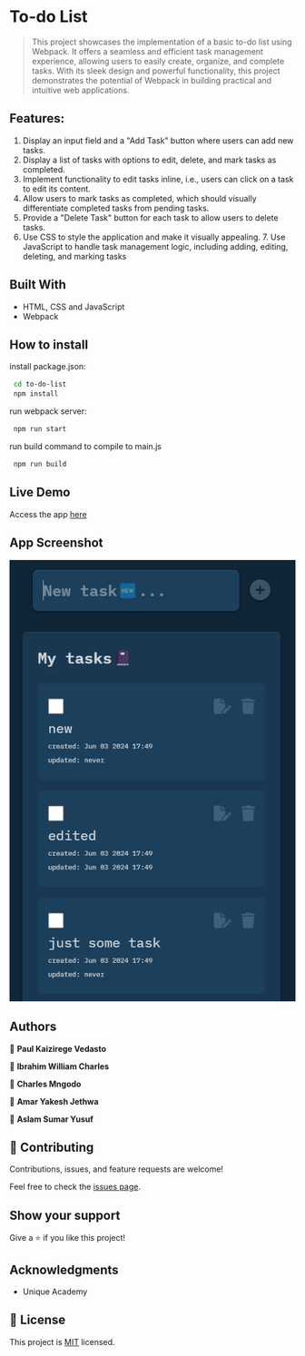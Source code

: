 
# To-do List

> This project showcases the implementation of a basic to-do list using Webpack. It offers a seamless and efficient task management experience, allowing users to easily create, organize, and complete tasks. With its sleek design and powerful functionality, this project demonstrates the potential of Webpack in building practical and intuitive web applications.

## Features:

1. Display an input field and a "Add Task" button where users can
add new tasks.
2. Display a list of tasks with options to edit, delete, and mark tasks
as completed. 
3. Implement functionality to edit tasks inline, i.e., users can click on
a task to edit its content. 
4. Allow users to mark tasks as completed, which should visually
differentiate completed tasks from pending tasks. 
5. Provide a "Delete Task" button for each task to allow users to
delete tasks. 
6. Use CSS to style the application and make it visually appealing. 7. Use JavaScript to handle task management logic, including adding, editing, deleting, and marking tasks 


## Built With

- HTML, CSS and JavaScript
- Webpack

## How to install

install package.json:

```sh
 cd to-do-list
 npm install
```
run webpack server:

```sh
 npm run start
```
run build command to compile to main.js

```sh
 npm run build
```

## Live Demo

Access the app [here](https://kaizipaul.github.io/to-do-list/dist)

## App Screenshot

![img(1)](./assets/image.png)

## Authors

👤 **Paul Kaizirege Vedasto**

👤 **Ibrahim William Charles**

👤 **Charles Mngodo**

👤 **Amar Yakesh Jethwa**

👤 **Aslam Sumar Yusuf**



## 🤝 Contributing

Contributions, issues, and feature requests are welcome!

Feel free to check the [issues page](../../issues/).

## Show your support

Give a ⭐️ if you like this project!

## Acknowledgments

- Unique Academy

## 📝 License

This project is [MIT](./LICENSE) licensed.
